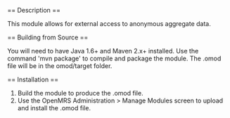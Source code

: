 == Description ==

This module allows for external access to anonymous aggregate data.


== Building from Source ==

You will need to have Java 1.6+ and Maven 2.x+ installed.  Use the command 'mvn package' to 
compile and package the module.  The .omod file will be in the omod/target folder.


== Installation ==

1. Build the module to produce the .omod file.
2. Use the OpenMRS Administration > Manage Modules screen to upload and install the .omod file.



